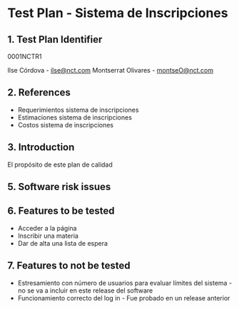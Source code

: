 # Test Plan - Sistema de Inscripciones

## 1. Test Plan Identifier

0001NCTR1

Ilse Córdova - ilse@nct.com 
Montserrat Olivares - montseO@nct.com

## 2. References

* Requerimientos sistema de inscripciones
* Estimaciones sistema de inscripciones
* Costos sistema de inscripciones

## 3. Introduction

El propósito de este plan de calidad 

## 5. Software risk issues

## 6. Features to be tested

* Acceder a la página
* Inscribir una materia
* Dar de alta una lista de espera

## 7. Features to not be tested

* Estresamiento con número de usuarios para evaluar límites del sistema - no se va a incluir en este release del software
* Funcionamiento correcto del log in - Fue probado en un release anterior


